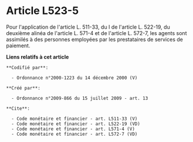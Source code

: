 # Article L523-5

Pour l'application de l'article L. 511-33, du I de l'article L. 522-19, du deuxième alinéa de l'article L. 571-4 et de
l'article L. 572-7, les agents sont assimilés à des personnes employées par les prestataires de services de paiement.

**Liens relatifs à cet article**

	**Codifié par**:

	  - Ordonnance n°2000-1223 du 14 décembre 2000 (V)

	**Créé par**:

	  - Ordonnance n°2009-866 du 15 juillet 2009 - art. 13

	**Cite**:

	  - Code monétaire et financier - art. L511-33 (V)
	  - Code monétaire et financier - art. L522-19 (VD)
	  - Code monétaire et financier - art. L571-4 (V)
	  - Code monétaire et financier - art. L572-7 (VD)
